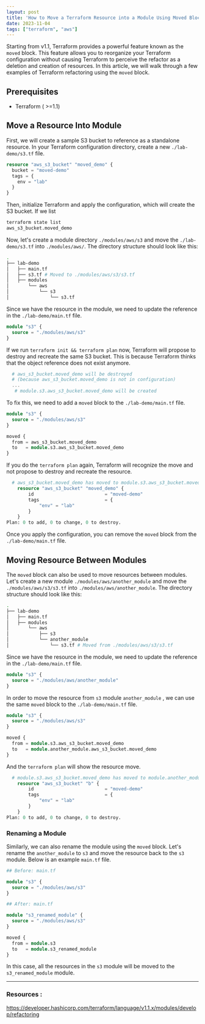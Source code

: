 ```yaml
---
layout: post
title: 'How to Move a Terraform Resource into a Module Using Moved Block'
date: 2023-11-04
tags: ["terraform", "aws"]
---
```

 Starting from v1.1, Terraform provides a powerful feature known as the `moved` block. This feature allows you to reorganize your Terraform configuration without causing Terraform to perceive the refactor as a deletion and creation of resources. In this article, we will walk through a few examples of Terraform refactoring using the `moved` block.

## Prerequisites

- Terraform ( >=1.1)

## Move a Resource Into Module

First, we will create a sample S3 bucket to reference as a standalone resource. In your Terraform configuration directory, create a new `./lab-demo/s3.tf` file.

```terraform
resource "aws_s3_bucket" "moved_demo" {
  bucket = "moved-demo"
  tags = {
    env = "lab"
  }
}
```

Then, initialize Terraform and apply the configuration, which will create the S3 bucket. If we list

```bash
terraform state list
aws_s3_bucket.moved_demo
```

Now, let's create a module directory `./modules/aws/s3` and move the `./lab-demo/s3.tf` into `./modules/aws/`. The directory structure should look like this:

```bash
.
├── lab-demo
│   ├── main.tf
│   ├── s3.tf # Moved to ./modules/aws/s3/s3.tf
│   ├── modules
│       └── aws
│           └── s3
│               └── s3.tf
```

Since we have the resource in the module, we need to update the reference in the `./lab-demo/main.tf` file.

```terraform
module "s3" {
  source = "./modules/aws/s3"
}
```

If we run `terraform init && terraform plan` now, Terraform will propose to destroy and recreate the same S3 bucket. This is because Terraform thinks that the object reference does not exist anymore. 

```terraform
  # aws_s3_bucket.moved_demo will be destroyed
  # (because aws_s3_bucket.moved_demo is not in configuration)
  ...
   # module.s3.aws_s3_bucket.moved_demo will be created
```

To fix this, we need to add a `moved` block to the `./lab-demo/main.tf` file.

```terraform
module "s3" {
  source = "./modules/aws/s3"
}

moved {
  from = aws_s3_bucket.moved_demo
  to   = module.s3.aws_s3_bucket.moved_demo
}
```

If you do the `terraform plan` again, Terraform will recognize the move and not propose to destroy and recreate the resource.

```terraform
  # aws_s3_bucket.moved_demo has moved to module.s3.aws_s3_bucket.moved_demo
    resource "aws_s3_bucket" "moved_demo" {
        id                          = "moved-demo"
        tags                        = {
            "env" = "lab"
        }
    }
Plan: 0 to add, 0 to change, 0 to destroy.
```

Once you apply the configuration, you can remove the `moved` block from the `./lab-demo/main.tf` file.

## Moving Resource Between Modules

The `moved` block can also be used to move resources between modules. Let's create a new module `./modules/aws/another_module` and move the `./modules/aws/s3/s3.tf` into `./modules/aws/another_module`. The directory structure should look like this:

```bash
.
├── lab-demo
│   ├── main.tf
│   ├── modules
│       └── aws
│           ├── s3
│           └── another_module
│               └── s3.tf # Moved from ./modules/aws/s3/s3.tf
```

Since we have the resource in the module, we need to update the reference in the `./lab-demo/main.tf` file.

```terraform
module "s3" {
  source = "./modules/aws/another_module"
}
```

In order to move the resource from `s3` module `another_module` , we can use the same `moved` block to the `./lab-demo/main.tf` file.

```terraform
module "s3" {
  source = "./modules/aws/s3"
}

moved {
  from = module.s3.aws_s3_bucket.moved_demo
  to   = module.another_module.aws_s3_bucket.moved_demo
}
```

And the `terraform plan` will show the resource move.

```terraform
  # module.s3.aws_s3_bucket.moved_demo has moved to module.another_module.aws_s3_bucket.moved_demo
    resource "aws_s3_bucket" "b" {
        id                          = "moved-demo"
        tags                        = {
            "env" = "lab"
        }
    }
Plan: 0 to add, 0 to change, 0 to destroy.
```

### Renaming a Module

Similarly, we can also rename the module using the `moved` block. Let's rename the `another_module` to `s3` and move the resource back to the `s3` module. Below is an example `main.tf` file.

```terraform
## Before: main.tf

module "s3" {
  source = "./modules/aws/s3"
}
```

```terraform
## After: main.tf

module "s3_renamed_module" {
  source = "./modules/aws/s3"
}

moved {
  from = module.s3
  to   = module.s3_renamed_module
}
```

In this case, all the resources in the `s3` module will be moved to the `s3_renamed_module` module.

---
### Resources :
https://developer.hashicorp.com/terraform/language/v1.1.x/modules/develop/refactoring